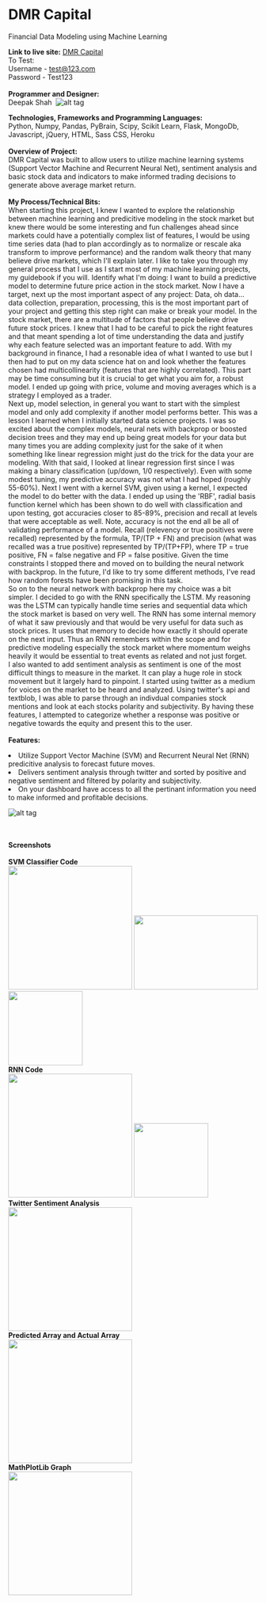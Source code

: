 # DMR Capital
Financial Data Modeling using Machine Learning

<b>Link to live site:</b> <a href='https://financial-modeling-dmr.herokuapp.com/'>DMR Capital</a><br>
To Test: <br>
Username - test@123.com<br>
Password - Test123<br><br>
<b>Programmer and Designer:</b> <br>
Deepak Shah 
![alt tag](https://github.com/Dvshah13/Screens-for-Data-Science-Projects/blob/master/dmr_capital_fp.png?raw=true)

<b>Technologies, Frameworks and Programming Languages:</b><br>
Python, Numpy, Pandas, PyBrain, Scipy, Scikit Learn, Flask, MongoDb, Javascript, jQuery, HTML, Sass CSS, Heroku
<br><br>
<b>Overview of Project:</b><br>
DMR Capital was built to allow users to utilize machine learning systems (Support Vector Machine and Recurrent Neural Net), sentiment analysis and basic stock data and indicators to make informed trading decisions to generate above average market return. 
<br><br>
<b>My Process/Technical Bits:</b><br>
When starting this project, I knew I wanted to explore the relationship between machine learning and predicitive modeling in the stock market but knew there would be some interesting and fun challenges ahead since markets could have a potentially complex list of features, I would be using time series data (had to plan accordingly as to normalize or rescale aka transform to improve performance) and the random walk theory that many believe drive markets, which I'll explain later.  I like to take you through my general process that I use as I start most of my machine learning projects, my guidebook if you will.  Identify what I'm doing: I want to build a predictive model to determine future price action in the stock market.  Now I have a target, next up the most important aspect of any project: Data, oh data... data collection, preparation, processing, this is the most important part of your project and getting this step right can make or break your model.  In the stock market, there are a multitude of factors that people believe drive future stock prices.  I knew that I had to be careful to pick the right features and that meant spending a lot of time understanding the data and justify why each feature selected was an important feature to add.  With my background in finance, I had a resonable idea of what I wanted to use but I then had to put on my data science hat on and look whether the features chosen had multicollinearity (features that are highly correlated).  This part may be time consuming but it is crucial to get what you aim for, a robust model.  I ended up going with price, volume and moving averages which is a strategy I employed as a trader.  <br>
Next up, model selection, in general you want to start with the simplest model and only add complexity if another model performs better.  This was a lesson I learned when I initially started data science projects.  I was so excited about the complex models, neural nets with backprop or boosted decision trees and they may end up being great models for your data but many times you are adding complexity just for the sake of it when something like linear regression might just do the trick for the data your are modeling.  With that said, I looked at linear regression first since I was making a binary classification (up/down, 1/0 respectively).  Even with some modest tuning, my predictive accuracy was not what I had hoped (roughly 55-60%).  Next I went with a kernel SVM, given using a kernel, I expected the model to do better with the data.  I ended up using the 'RBF', radial basis function kernel which has been shown to do well with classification and upon testing, got accuracies closer to 85-89%, precision and recall at levels that were acceptable as well.  Note, accuracy is not the end all be all of validating performance of a model.  Recall (relevency or true positives were recalled) represented by the formula, TP/(TP + FN) and precision (what was recalled was a true positive) represented by TP/(TP+FP), where TP = true positive, FN = false negative and FP = false positive.  Given the time constraints I stopped there and moved on to building the neural network with backprop.  In the future, I'd like to try some different methods, I've read how random forests have been promising in this task.  <br>
So on to the neural network with backprop here my choice was a bit simpler.  I decided to go with the RNN specifically the LSTM.  My reasoning was the LSTM can typically handle time series and sequential data which the stock market is based on very well.  The RNN has some internal memory of what it saw previously and that would be very useful for data such as stock prices.  It uses that memory to decide how exactly it should operate on the next input. Thus an RNN remembers within the scope and for predictive modeling especially the stock market where momentum weighs heavily it would be essential to treat events as related and not just forget.    <br>
I also wanted to add sentiment analysis as sentiment is one of the most difficult things to measure in the market.  It can play a huge role in stock movement but it largely hard to pinpoint.  I started using twitter as a medium for voices on the market to be heard and analyzed.  Using twitter's api and textblob, I was able to parse through an indivdual companies stock mentions and look at each stocks polarity and subjectivity.  By having these features, I attempted to categorize whether a response was positive or negative towards the equity and present this to the user.
<br><br>
<b>Features:</b>
<li>Utilize Support Vector Machine (SVM) and Recurrent Neural Net (RNN) predicitive analysis to forecast future moves.</li>
<li>Delivers sentiment analysis through twitter and sorted by positive and negative sentiment and filtered by polarity and subjectivity.</li>
<li>On your dashboard have access to all the pertinant information you need to make informed and profitable decisions.</li>

![alt tag](https://github.com/Dvshah13/Screens-for-Data-Science-Projects/blob/master/dmr_screen1.png?raw=true)


<br><br>
<b>Screenshots</b><br><br>
<b>SVM Classifier Code</b><br>
<img src="https://github.com/Dvshah13/Screens-for-Data-Science-Projects/blob/master/dmr_screen2.png?raw=true" height="250">
<img src="https://github.com/Dvshah13/Screens-for-Data-Science-Projects/blob/master/dmr_screen3.png?raw=true" height="150" width = "250">
<img src="https://github.com/Dvshah13/Screens-for-Data-Science-Projects/blob/master/dmr_screen4.png?raw=true" height="150">
<br><b>RNN Code</b><br>
<img src="https://github.com/Dvshah13/Screens-for-Data-Science-Projects/blob/master/dmr_screen5.png?raw=true" height="250">
<img src="https://github.com/Dvshah13/Screens-for-Data-Science-Projects/blob/master/dmr_screen6.png?raw=true" height="150">
<br><b>Twitter Sentiment Analysis</b><br>
<img src="https://github.com/Dvshah13/Screens-for-Data-Science-Projects/blob/master/dmr_screen7.png?raw=true" height="250">
<br><b>Predicted Array and Actual Array</b><br>
<img src="https://github.com/Dvshah13/Screens-for-Data-Science-Projects/blob/master/dmr_screen_console.png?raw=true" height="250">
<br><b>MathPlotLib Graph</b><br>
<img src="https://github.com/Dvshah13/Screens-for-Data-Science-Projects/blob/master/mathplotlib.png?raw=true" height="250">
